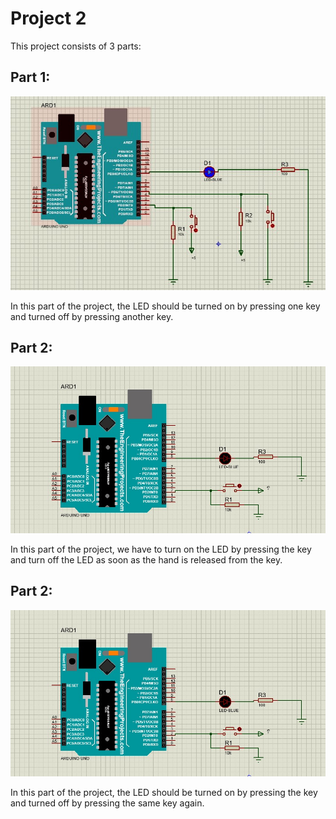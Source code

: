 # Project 2
This project consists of 3 parts:

## Part 1:
![Arduino](./1/image.jpg)

In this part of the project, the LED should be turned on by pressing one key and turned off by pressing another key.

## Part 2:
![Arduino](./2/image.jpg)

In this part of the project, we have to turn on the LED by pressing the key and turn off the LED as soon as the hand is released from the key.

## Part 2:
![Arduino](./3/image.jpg)

In this part of the project, the LED should be turned on by pressing the key and turned off by pressing the same key again.
